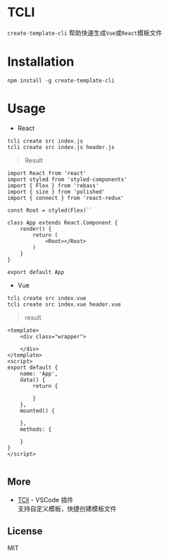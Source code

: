 # TCLI
`create-template-cli` 帮助快速生成`Vue`或`React`模板文件

# Installation
```
npm install -g create-template-cli
```

# Usage
* React
```
tcli create src index.js
tcli create src index.js header.js
```
> Result
```
import React from 'react'
import styled from 'styled-components'
import { Flex } from 'rebass'
import { size } from 'polished'
import { connect } from 'react-redux'

const Root = styled(Flex)``

class App extends React.Component {
    render() {
        return (
            <Root></Root>
        )
    }
}

export default App
```
* Vue
```
tcli create src index.vue
tcli create src index.vue header.vue
```
> result
```
<template>
    <div class="wrapper">

    </div>
</template>
<script>
export default {
    name: 'App',
    data() {
        return {

        }
    },
    mounted() {
        
    },
    methods: {

    }
}
</script>


```

## More
* [TCli](https://marketplace.visualstudio.com/items?itemName=sillyY.tcli) - VSCode 插件  
支持自定义模板，快捷创建模板文件

## License
MIT